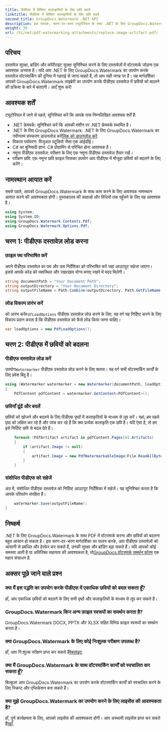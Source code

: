 ```yaml
---
title: पीडीएफ में विशिष्ट कलाकृतियों के लिए छवि बदलें
linktitle: पीडीएफ में विशिष्ट कलाकृतियों के लिए छवि बदलें
second_title: GroupDocs.Watermark .NET API
description: इस व्यापक, चरण-दर-चरण ट्यूटोरियल के साथ .NET के लिए GroupDocs.Watermark का उपयोग करके PDF दस्तावेज़ों में छवियों को बदलने का तरीका जानें।
weight: 38
url: /hi/net/pdf-watermarking-attachments/replace-image-artifact-pdf/
---
```

## परिचय
दस्तावेज़ सुरक्षा, ब्रांडिंग और कॉपीराइट सुरक्षा सुनिश्चित करने के लिए दस्तावेज़ों में वॉटरमार्क जोड़ना एक आवश्यक अभ्यास है। यदि आप .NET के लिए GroupDocs.Watermark का उपयोग करके दस्तावेज़ वॉटरमार्किंग की दुनिया में गहराई से जाना चाहते हैं, तो आप सही जगह पर हैं। यह मार्गदर्शिका आपको GroupDocs.Watermark लाइब्रेरी का उपयोग करके पीडीएफ दस्तावेज़ में छवियों को बदलने की प्रक्रिया के बारे में बताएगी। आएँ शुरू करें!
## आवश्यक शर्तें
ट्यूटोरियल में जाने से पहले, सुनिश्चित करें कि आपके पास निम्नलिखित आवश्यक शर्तें हैं:
- .NET फ्रेमवर्क: सुनिश्चित करें कि आपकी मशीन पर .NET फ्रेमवर्क स्थापित है।
-  .NET के लिए GroupDocs.Watermark: .NET के लिए GroupDocs.Watermark का नवीनतम संस्करण डाउनलोड करें[लिंक को डाउनलोड करें](https://releases.groupdocs.com/Watermark/net/).
- विकास पर्यावरण: विजुअल स्टूडियो जैसा एक आईडीई।
- C# का बुनियादी ज्ञान: C# प्रोग्रामिंग से परिचित होना आवश्यक है।
- नमूना पीडीएफ दस्तावेज़: परीक्षण के लिए एक नमूना पीडीएफ दस्तावेज़ तैयार रखें।
- परीक्षण छवि: एक नमूना छवि फ़ाइल जिसका उपयोग आप पीडीएफ में मौजूदा छवियों को बदलने के लिए करेंगे।
## नामस्थान आयात करें
सबसे पहले, आपको GroupDocs.Watermark के साथ काम करने के लिए आवश्यक नामस्थान आयात करने की आवश्यकता होगी। पुस्तकालय की कक्षाओं और विधियों तक पहुँचने के लिए यह आवश्यक है।
```csharp
using System;
using System.IO;
using GroupDocs.Watermark.Contents.Pdf;
using GroupDocs.Watermark.Options.Pdf;
```

## चरण 1: पीडीएफ दस्तावेज़ लोड करना
### फ़ाइल पथ परिभाषित करें
अपने पीडीएफ दस्तावेज़ का पथ और उस निर्देशिका को परिभाषित करें जहां आउटपुट सहेजा जाएगा। इससे आपके कोड को व्यवस्थित और रखरखाव योग्य बनाए रखने में मदद मिलेगी।
```csharp
string documentPath = "Your Document Path";
string outputDirectory = "Your Document Directory";
string outputFileName = Path.Combine(outputDirectory, Path.GetFileName(documentPath));
```
### लोड विकल्प प्रारंभ करें
 को आरंभ करें`PdfLoadOptions` पीडीएफ दस्तावेज़ लोड करने के लिए. यह वर्ग यह निर्दिष्ट करने के लिए विकल्प प्रदान करता है कि पीडीएफ दस्तावेज़ को कैसे लोड किया जाना चाहिए।
```csharp
var loadOptions = new PdfLoadOptions();
```
## चरण 2: पीडीएफ में छवियों को बदलना
### पीडीएफ दस्तावेज़ लोड करें
 उपयोग`Watermarker` पीडीएफ दस्तावेज़ लोड करने के लिए क्लास। यह वर्ग सभी वॉटरमार्किंग कार्यों के लिए प्रवेश बिंदु है।
```csharp
using (Watermarker watermarker = new Watermarker(documentPath, loadOptions))
{
    PdfContent pdfContent = watermarker.GetContent<PdfContent>();
```
### छवियाँ ढूंढें और बदलें
छवियों को खोजने और बदलने के लिए पीडीएफ पृष्ठों में कलाकृतियों के माध्यम से लूप करें। यहां, हम पहले पृष्ठ को लक्षित कर रहे हैं और जांच कर रहे हैं कि क्या प्रत्येक कलाकृति एक छवि है। यदि ऐसा है, तो हम इसे निर्दिष्ट छवि से बदल देते हैं।
```csharp
    foreach (PdfArtifact artifact in pdfContent.Pages[0].Artifacts)
    {
        if (artifact.Image != null)
        {
            artifact.Image = new PdfWatermarkableImage(File.ReadAllBytes("Your Image Path"));
        }
    }
```
### संशोधित पीडीएफ को सहेजें
अंत में, संशोधित पीडीएफ दस्तावेज़ को निर्दिष्ट आउटपुट निर्देशिका में सहेजें। यह सुनिश्चित करता है कि आपके परिवर्तन संरक्षित हैं।
```csharp
    watermarker.Save(outputFileName);
}
```

## निष्कर्ष
 .NET के लिए GroupDocs.Watermark के साथ PDF में वॉटरमार्क करना और छवियों को बदलना बहुत आसान हो सकता है। इस चरण-दर-चरण मार्गदर्शिका का पालन करके, आप पीडीएफ दस्तावेज़ों को आसानी से प्रबंधित और हेरफेर कर सकते हैं, उनकी सुरक्षा और ब्रांडिंग बढ़ा सकते हैं। यदि आपको कोई समस्या आती है या अतिरिक्त सहायता की आवश्यकता है, तो[GroupDocs.वॉटरमार्क समर्थन फ़ोरम](https://forum.groupdocs.com/c/watermark/19) एक महान संसाधन है.
## अक्सर पूछे जाने वाले प्रश्न
### क्या मैं इस पद्धति का उपयोग करके पीडीएफ में एकाधिक छवियों को बदल सकता हूँ?
हाँ, आप एकाधिक छवियों को बदलने के लिए सभी पृष्ठों और कलाकृतियों के माध्यम से लूप कर सकते हैं।
### GroupDocs.Watermark किन अन्य फ़ाइल स्वरूपों का समर्थन करता है?
GroupDocs.Watermark DOCX, PPTX और XLSX सहित विभिन्न फ़ाइल स्वरूपों का समर्थन करता है।
### क्या GroupDocs.Watermark के लिए कोई निःशुल्क परीक्षण उपलब्ध है?
 हाँ, आप नि:शुल्क परीक्षण प्राप्त कर सकते हैं[वेबसाइट](https://releases.groupdocs.com/).
### क्या मैं GroupDocs.Watermark के साथ वॉटरमार्किंग कार्यों को स्वचालित कर सकता हूँ?
बिल्कुल! आप GroupDocs.Watermark का उपयोग करके वॉटरमार्किंग कार्यों को स्वचालित करने के लिए स्क्रिप्ट और एप्लिकेशन बना सकते हैं।
### क्या मुझे GroupDocs.Watermark का उपयोग करने के लिए लाइसेंस की आवश्यकता है?
 हाँ, पूर्ण कार्यक्षमता के लिए, आपको लाइसेंस की आवश्यकता होगी। आप अस्थायी लाइसेंस प्राप्त कर सकते हैं[यहाँ](https://purchase.groupdocs.com/temporary-license/).